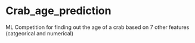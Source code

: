 # Crab_age_prediction
ML Competition for finding out the age of a crab based on 7 other features (catgeorical and numerical)
